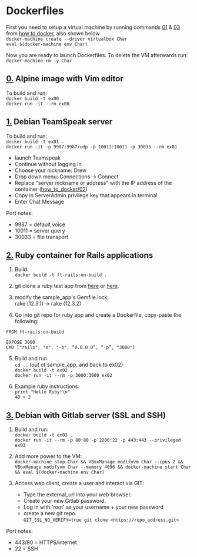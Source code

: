 # Dockerfiles

First you need to setup a virtual machine by running commands [01](https://github.com/dfinnis/Docker/blob/master/00_how_to_docker/01) & [03](https://github.com/dfinnis/Docker/blob/master/00_how_to_docker/03) from [how to docker](https://github.com/dfinnis/Docker/tree/master/00_how_to_docker), also shown below. <br>
```docker-machine create --driver virtualbox Char``` <br>
```eval $(docker-machine env Char)```

Now you are ready to launch Dockerfiles. To delete the VM afterwards run: <br>
```docker-machine rm -y Char```

## [0.](https://github.com/dfinnis/Docker/blob/master/01_dockerfiles/ex00/Dockerfile) Alpine image with Vim editor

To build and run: <br>
```docker build -t ex00 .``` <br>
```docker run -it --rm ex00```

## [1.](https://github.com/dfinnis/Docker/blob/master/01_dockerfiles/ex01/Dockerfile) Debian TeamSpeak server

To build and run: <br>
```docker build -t ex01 .``` <br>
```docker run -it -p 9987:9987/udp -p 10011:10011 -p 30033 --rm ex01```

* launch Teamspeak
* Continue without logging in
* Choose your nickname: Drew
* Drop down menu: Connections -> Connect
* Replace "server nickname or address" with the IP address of the container ([how_to_docker/02](https://github.com/dfinnis/Docker/blob/master/00_how_to_docker/01))
* Copy in ServerAdmin privilege key that appears in terminal
* Enter Chat Message

Port notes:
* 9987 = default voice
* 10011 = server query
* 30033 = file transport

## [2.](https://github.com/dfinnis/Docker/blob/master/01_dockerfiles/ex02/Dockerfile) Ruby container for Rails applications

1. Build. <br>
```docker build -t ft-rails:on-build .```

2. git clone a ruby test app from [here](https://bitbucket.org/railstutorial/sample_app_4th_ed.git) or [here](https://github.com/RailsApps/rails-signup-thankyou).

3. modify the sample_app's Gemfile.lock: <br>
rake (12.3.1) -> rake (12.3.2)

4. Go into git repo for ruby app and create a Dockerfile, copy-paste the following: <br>
```
FROM ft-rails:on-build

EXPOSE 3000
CMD ["rails", "s", "-b", “0.0.0.0”, “-p”, "3000"]
```

5. Build and run. <br>
```cd ..``` (out of sample_app, and back to ex02) <br>
```docker build -t ex02 .``` <br>
```docker run -it --rm -p 3000:3000 ex02``` <br>

6. Example ruby instructions: <br>
```print "Hello Ruby!\n"``` <br>
```40 + 2```

## [3.](https://github.com/dfinnis/Docker/blob/master/01_dockerfiles/ex03/Dockerfile) Debian with Gitlab server (SSL and SSH)

1. Build and run: <br>
```docker build -t ex03 .``` <br>
```docker run -it --rm -p 80:80 -p 2200:22 -p 443:443 --privileged ex03```

2. Add more power to the VM: <br>
```docker-machine stop Char && VBoxManage modifyvm Char --cpus 2 && VBoxManage modifyvm Char --memory 4096 && docker-machine start Char && eval $(docker-machine env Char)```

3. Access web client, create a user and interact via GIT: <br>
    * Type the external_url into your web browser.
    * Create your new Gitlab password.
    * Log in with 'root' as your username + your new password
    * create a new git repo. <br>
```GIT_SSL_NO_VERIFY=true git clone <https://repo_address.git>```

Port notes:
* 443/80 = HTTPS/internet
* 22 = SSH

